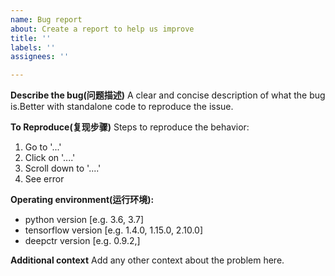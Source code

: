 ```yaml
---
name: Bug report
about: Create a report to help us improve
title: ''
labels: ''
assignees: ''

---
```


**Describe the bug(问题描述)**
A clear and concise description of what the bug is.Better with standalone code to reproduce the issue.

**To Reproduce(复现步骤)**
Steps to reproduce the behavior:
1. Go to '...'
2. Click on '....'
3. Scroll down to '....'
4. See error

**Operating environment(运行环境):**
 - python version [e.g. 3.6, 3.7]
 - tensorflow version [e.g. 1.4.0, 1.15.0, 2.10.0]
 - deepctr version [e.g. 0.9.2,]

**Additional context**
Add any other context about the problem here.
